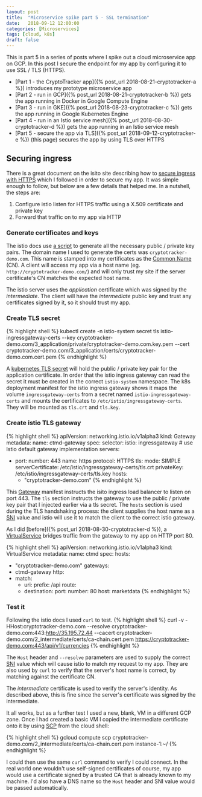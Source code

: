 ```yaml
---
layout: post
title:  "Microservice spike part 5 - SSL termination"
date:   2018-09-12 12:00:00
categories: [Microservices]
tags: [cloud, k8s]
draft: false
---
```


This is part 5 in a series of posts where I spike out a cloud microservice app on GCP. In this post I secure the endpoint for my app by configuring it to use SSL / TLS (HTTPS).

* [Part 1 - the CryptoTracker app]({% post_url 2018-08-21-cryptotracker-a %}) introduces my prototype microservice app
* [Part 2 - run in GCP]({% post_url 2018-08-21-cryptotracker-b %}) gets the app running in Docker in Google Compute Engine
* [Part 3 - run in GKE]({% post_url 2018-08-23-cryptotracker-c %}) gets the app running in Google Kubernetes Engine
* [Part 4 - run in an Istio service mesh]({% post_url 2018-08-30-cryptotracker-d %}) gets the app running in an Istio service mesh
* [Part 5 - secure the app via TLS]({% post_url 2018-09-12-cryptotracker-e %}) (this page) secures the app by using TLS over HTTPS

## Securing ingress

There is a great document on the isito site describing how to [secure ingress with HTTPS](https://istio.io/docs/tasks/traffic-management/secure-ingress/) which I followed in order to secure my app. It was simple enough to follow, but below are a few details that helped me.  In a nutshell, the steps are:
1. Configure istio listen for HTTPS traffic using a X.509 certificate and private key  
1. Forward that traffic on to my app via HTTP


### Generate certificates and keys
The istio docs use [a script](https://github.com/nicholasjackson/mtls-go-example/blob/master/generate.sh) to generate all the necessary public / private key pairs. The domain name I used to generate the certs was `cryptotracker-demo.com`. This name is stamped into my certificates as the [Common Name](https://www.ssl.com/faqs/common-name/) (CN). A client will access my app via a host name (eg. `http://cryptotracker-demo.com/`) and will only trust my site if the server certificate's CN matches the expected host name.  

The istio server uses the _application_ certificate which was signed by the _intermediate_. The client will have the _intermediate_ public key and trust any certificates signed by it, so it should trust my app.



### Create TLS secret

{% highlight shell %}
kubectl create -n istio-system secret tls istio-ingressgateway-certs --key cryptotracker-demo.com/3_application/private/cryptotracker-demo.com.key.pem --cert cryptotracker-demo.com/3_application/certs/cryptotracker-demo.com.cert.pem
{% endhighlight %}

A [kubernetes TLS secret](https://kubernetes.io/docs/reference/generated/kubectl/kubectl-commands#-em-secret-tls-em-) will hold the public / private key pair for the application certificate. In order that the istio ingress gateway can read the secret it must be created in the correct `istio-system` namespace. The k8s deployment manifest for the istio ingress gateway shows it maps the volume `ingressgateway-certs` from a secret named `istio-ingressgateway-certs` and mounts the certificates to `/etc/istio/ingressgateway-certs`. They will be mounted as `tls.crt` and `tls.key`.


### Create istio TLS gateway

{% highlight shell %}
apiVersion: networking.istio.io/v1alpha3
kind: Gateway
metadata:
  name: ctmd-gateway
spec:
  selector:
    istio: ingressgateway # use Istio default gateway implementation
  servers:
  - port:
      number: 443
      name: https
      protocol: HTTPS
    tls:
      mode: SIMPLE
      serverCertificate: /etc/istio/ingressgateway-certs/tls.crt
      privateKey: /etc/istio/ingressgateway-certs/tls.key
    hosts:
    - "cryptotracker-demo.com"
{% endhighlight %}

This [Gateway](https://istio.io/docs/reference/config/istio.networking.v1alpha3/#Gateway) manifest instructs the isito ingress load balancer to listen on port 443. The `tls` section instructs the gateway to use the public / private key pair that I injected earlier via a tls secret. The `hosts` section is used during the TLS handshaking process: the client supplies the host name as a [SNI](https://en.wikipedia.org/wiki/Server_Name_Indication) value and istio will use it to match the client to the correct istio gateway.  


As I did [before]({% post_url 2018-08-30-cryptotracker-d %}), a [VirtualService](https://istio.io/docs/reference/config/istio.networking.v1alpha3/#VirtualService) bridges traffic from the gateway to my app on HTTP port 80.

{% highlight shell %}
apiVersion: networking.istio.io/v1alpha3
kind: VirtualService
metadata:
  name: ctmd
spec:
  hosts:
  - "cryptotracker-demo.com"
  gateways:
  - ctmd-gateway
  http:
  - match:
    - uri:
        prefix: /api
    route:
    - destination:
        port:
          number: 80
        host: marketdata
{% endhighlight %}



### Test it

Following the istio docs I used `curl` to test.
{% highlight shell %}
curl -v -HHost:cryptotracker-demo.com --resolve cryptotracker-demo.com:443:http://35.195.72.44 --cacert cryptotracker-demo.com/2_intermediate/certs/ca-chain.cert.pem https://cryptotracker-demo.com:443/api/v1/currencies
{% endhighlight %}

The `Host` header and `--resolve` parameters are used to supply the correct [SNI](https://en.wikipedia.org/wiki/Server_Name_Indication) value which will cause istio to match my request to my app. They are also used by `curl` to verify that the server's host name is correct, by matching against the certificate CN.  

The _intermediate_ certificate is used to verify the server's identity. As described above, this is fine since the server's certificate was signed by the intermediate.

</p>

It all works, but as a further test I used a new, blank, VM in a different GCP zone. Once I had created a basic VM I copied the intermediate certificate onto it by using [SCP](https://cloud.google.com/compute/docs/instances/transfer-files#linux) from the cloud shell:

{% highlight shell %}
gcloud compute scp cryptotracker-demo.com/2_intermediate/certs/ca-chain.cert.pem instance-1:~/
{% endhighlight %}

I could then use the same `curl` command to verify I could connect. In the real world one wouldn't use self-signed certificates of course, my app would use a certificate signed by a trusted CA that is already known to my machine. I'd also have a DNS name so the `Host` header and SNI value would be passed automatically.
